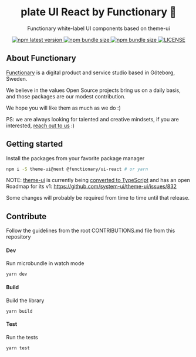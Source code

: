 <h1 align="center" style="border-bottom: none;">plate UI React by Functionary 🐝</h1>
<p align="center">Functionary white-label UI components based on theme-ui</p>
<p align="center">
  <a href="https://www.npmjs.com/package/@functionary/ui-react" rel="noopener noreferrer">
    <img alt="npm latest version" src="https://img.shields.io/npm/v/@functionary/ui-react/latest.svg">
  </a>
  <a href="https://bundlephobia.com/result?p=@functionary/ui-react" rel="noopener noreferrer">
    <img alt="npm bundle size" src="https://img.shields.io/bundlephobia/min/@functionary/ui-react">
  </a>
  <a href="https://bundlephobia.com/result?p=@functionary/ui-react" rel="noopener noreferrer">
    <img alt="npm bundle size" src="https://img.shields.io/bundlephobia/minzip/@functionary/ui-react">
  </a>
  <a href="https://img.shields.io/npm/l/@functionary/ui-react" rel="noopener noreferrer">
    <img alt="LICENSE" src="https://img.shields.io/npm/l/@functionary/ui-react">
  </a>
</p>

## About Functionary

[Functionary](https://www.functionary.se/) is a digital product and service studio based in Göteborg, Sweden.

We believe in the values Open Source projects bring us on a daily basis, and those packages are our modest contribution.

We hope you will like them as much as we do :)

PS: we are always looking for talented and creative mindsets, if you are interested, [reach out to us](https://www.functionary.se/contact) :)

## Getting started

Install the packages from your favorite package manager

```bash
npm i -S theme-ui@next @functionary/ui-react # or yarn
```

NOTE: [theme-ui](https://theme-ui.com/) is currently being [converted to TypeScript](https://github.com/system-ui/theme-ui/issues/668) and has an open Roadmap for its v1:
https://github.com/system-ui/theme-ui/issues/832

Some changes will probably be required from time to time until that release.

## Contribute

Follow the guidelines from the root CONTRIBUTIONS.md file from this repository

#### Dev

Run microbundle in watch mode

```
yarn dev
```

#### Build

Build the library

```
yarn build
```

#### Test

Run the tests

```
yarn test
```
